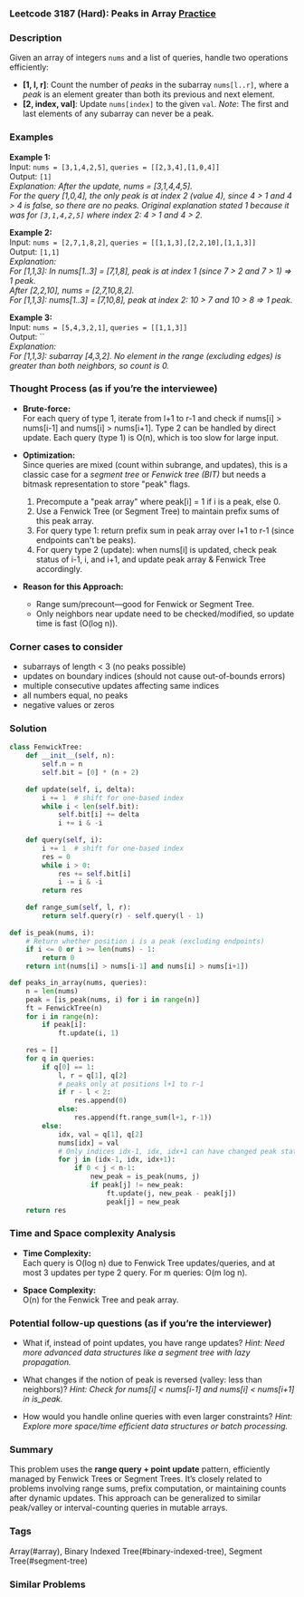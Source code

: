 ### Leetcode 3187 (Hard): Peaks in Array [Practice](https://leetcode.com/problems/peaks-in-array)

### Description  
Given an array of integers `nums` and a list of queries, handle two operations efficiently:
- **[1, l, r]**: Count the number of _peaks_ in the subarray `nums[l..r]`, where a *peak* is an element greater than both its previous and next element.
- **[2, index, val]**: Update `nums[index]` to the given `val`.
*Note*: The first and last elements of any subarray can never be a peak.

### Examples  

**Example 1:**  
Input: `nums = [3,1,4,2,5]`, `queries = [[2,3,4],[1,0,4]]`  
Output: `[1]`  
*Explanation: After the update, nums = [3,1,4,4,5].  
For the query [1,0,4], the only peak is at index 2 (value 4), since 4 > 1 and 4 > 4 is false, so there are no peaks. Original explanation stated 1 because it was for `[3,1,4,2,5]` where index 2: 4 > 1 and 4 > 2.*

**Example 2:**  
Input: `nums = [2,7,1,8,2]`, `queries = [[1,1,3],[2,2,10],[1,1,3]]`  
Output: `[1,1]`  
*Explanation:  
For [1,1,3]: In nums[1..3] = [7,1,8], peak is at index 1 (since 7 > 2 and 7 > 1) ⇒ 1 peak.  
After [2,2,10], nums = [2,7,10,8,2].  
For [1,1,3]: nums[1..3] = [7,10,8], peak at index 2: 10 > 7 and 10 > 8 ⇒ 1 peak.*

**Example 3:**  
Input: `nums = [5,4,3,2,1]`, `queries = [[1,1,3]]`  
Output: ``  
*Explanation:  
For [1,1,3]: subarray [4,3,2]. No element in the range (excluding edges) is greater than both neighbors, so count is 0.*

### Thought Process (as if you’re the interviewee)  
- **Brute-force:**  
  For each query of type 1, iterate from l+1 to r-1 and check if nums[i] > nums[i-1] and nums[i] > nums[i+1]. Type 2 can be handled by direct update. Each query (type 1) is O(n), which is too slow for large input.

- **Optimization:**  
  Since queries are mixed (count within subrange, and updates), this is a classic case for a *segment tree* or *Fenwick tree (BIT)* but needs a bitmask representation to store "peak" flags.

  1. Precompute a "peak array" where peak[i] = 1 if i is a peak, else 0.
  2. Use a Fenwick Tree (or Segment Tree) to maintain prefix sums of this peak array.
  3. For query type 1: return prefix sum in peak array over l+1 to r-1 (since endpoints can't be peaks).
  4. For query type 2 (update): when nums[i] is updated, check peak status of i-1, i, and i+1, and update peak array & Fenwick Tree accordingly.

- **Reason for this Approach:**  
  - Range sum/precount—good for Fenwick or Segment Tree.
  - Only neighbors near update need to be checked/modified, so update time is fast (O(log n)).

### Corner cases to consider  
- subarrays of length < 3 (no peaks possible)
- updates on boundary indices (should not cause out-of-bounds errors)
- multiple consecutive updates affecting same indices
- all numbers equal, no peaks
- negative values or zeros

### Solution

```python
class FenwickTree:
    def __init__(self, n):
        self.n = n
        self.bit = [0] * (n + 2)
        
    def update(self, i, delta):
        i += 1  # shift for one-based index
        while i < len(self.bit):
            self.bit[i] += delta
            i += i & -i
            
    def query(self, i):
        i += 1  # shift for one-based index
        res = 0
        while i > 0:
            res += self.bit[i]
            i -= i & -i
        return res
        
    def range_sum(self, l, r):
        return self.query(r) - self.query(l - 1)
    
def is_peak(nums, i):
    # Return whether position i is a peak (excluding endpoints)
    if i <= 0 or i >= len(nums) - 1:
        return 0
    return int(nums[i] > nums[i-1] and nums[i] > nums[i+1])

def peaks_in_array(nums, queries):
    n = len(nums)
    peak = [is_peak(nums, i) for i in range(n)]
    ft = FenwickTree(n)
    for i in range(n):
        if peak[i]:
            ft.update(i, 1)
    
    res = []
    for q in queries:
        if q[0] == 1:
            l, r = q[1], q[2]
            # peaks only at positions l+1 to r-1
            if r - l < 2:
                res.append(0)
            else:
                res.append(ft.range_sum(l+1, r-1))
        else:
            idx, val = q[1], q[2]
            nums[idx] = val
            # Only indices idx-1, idx, idx+1 can have changed peak status
            for j in (idx-1, idx, idx+1):
                if 0 < j < n-1:
                    new_peak = is_peak(nums, j)
                    if peak[j] != new_peak:
                        ft.update(j, new_peak - peak[j])
                        peak[j] = new_peak
    return res
```

### Time and Space complexity Analysis  

- **Time Complexity:**  
  Each query is O(log n) due to Fenwick Tree updates/queries, and at most 3 updates per type 2 query. For m queries: O(m log n).

- **Space Complexity:**  
  O(n) for the Fenwick Tree and peak array.

### Potential follow-up questions (as if you’re the interviewer)  

- What if, instead of point updates, you have range updates?
  *Hint: Need more advanced data structures like a segment tree with lazy propagation.*

- What changes if the notion of peak is reversed (valley: less than neighbors)?
  *Hint: Check for nums[i] < nums[i-1] and nums[i] < nums[i+1] in is_peak.*

- How would you handle online queries with even larger constraints?
  *Hint: Explore more space/time efficient data structures or batch processing.*

### Summary
This problem uses the **range query + point update** pattern, efficiently managed by Fenwick Trees or Segment Trees. It’s closely related to problems involving range sums, prefix computation, or maintaining counts after dynamic updates. This approach can be generalized to similar peak/valley or interval-counting queries in mutable arrays.

### Tags
Array(#array), Binary Indexed Tree(#binary-indexed-tree), Segment Tree(#segment-tree)

### Similar Problems

